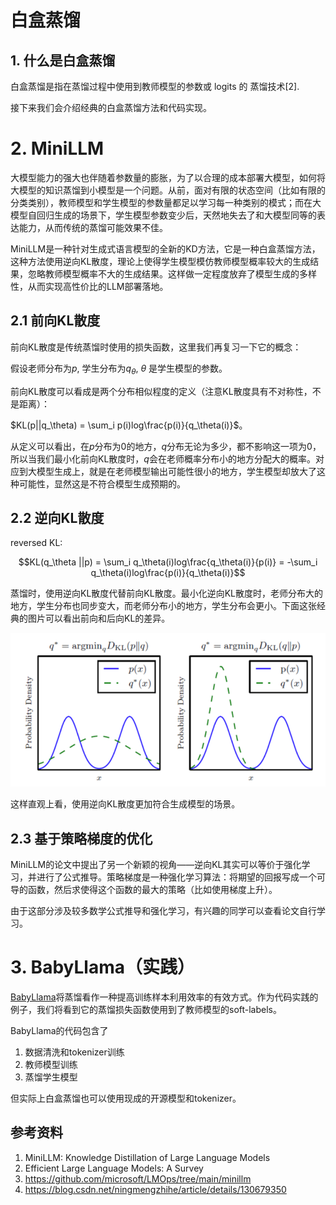 # 白盒蒸馏

## 1. 什么是白盒蒸馏
白盒蒸馏是指在蒸馏过程中使用到教师模型的参数或 logits 的 蒸馏技术[2].

接下来我们会介绍经典的白盒蒸馏方法和代码实现。


# 2. MiniLLM

大模型能力的强大也伴随着参数量的膨胀，为了以合理的成本部署大模型，如何将大模型的知识蒸馏到小模型是一个问题。从前，面对有限的状态空间（比如有限的分类类别），教师模型和学生模型的参数量都足以学习每一种类别的模式；而在大模型自回归生成的场景下，学生模型参数变少后，天然地失去了和大模型同等的表达能力，从而传统的蒸馏可能效果不佳。

MiniLLM是一种针对生成式语言模型的全新的KD方法，它是一种白盒蒸馏方法，这种方法使用逆向KL散度，理论上使得学生模型模仿教师模型概率较大的生成结果，忽略教师模型概率不大的生成结果。这样做一定程度放弃了模型生成的多样性，从而实现高性价比的LLM部署落地。

## 2.1 前向KL散度
前向KL散度是传统蒸馏时使用的损失函数，这里我们再复习一下它的概念：

假设老师分布为$p$, 学生分布为$q_\theta$, $\theta$ 是学生模型的参数。

前向KL散度可以看成是两个分布相似程度的定义（注意KL散度具有不对称性，不是距离）：

$KL(p||q_\theta) = \sum_i p(i)log\frac{p(i)}{q_\theta(i)}$。

<!-- 一般都要最小化KL散度。 -->

从定义可以看出，在$p$分布为$0$的地方，$q$分布无论为多少，都不影响这一项为$0$，所以当我们最小化前向KL散度时，$q$会在老师概率分布小的地方分配大的概率。对应到大模型生成上，就是在老师模型输出可能性很小的地方，学生模型却放大了这种可能性，显然这是不符合模型生成预期的。

## 2.2 逆向KL散度

reversed KL:

$$KL(q_\theta ||p) = \sum_i q_\theta(i)log\frac{q_\theta(i)}{p(i)} = -\sum_i q_\theta(i)log\frac{p(i)}{q_\theta(i)}$$

蒸馏时，使用逆向KL散度代替前向KL散度。最小化逆向KL散度时，老师分布大的地方，学生分布也同步变大，而老师分布小的地方，学生分布会更小。下面这张经典的图片可以看出前向和后向KL的差异。

![images/v2-543575cc0a0efdaccbd1d24570b8e9e4_b.png](images/v2-543575cc0a0efdaccbd1d24570b8e9e4_b.png)

这样直观上看，使用逆向KL散度更加符合生成模型的场景。



## 2.3 基于策略梯度的优化
MiniLLM的论文中提出了另一个新颖的视角——逆向KL其实可以等价于强化学习，并进行了公式推导。策略梯度是一种强化学习算法：将期望的回报写成一个可导的函数，然后求使得这个函数的最大的策略（比如使用梯度上升）。

<!-- 虽然直观上使用逆向KL散度就能更好地蒸馏模型，但实际在最优化损失函数时会遇到对短生成的偏爱以及reward hacking等问题。 -->

由于这部分涉及较多数学公式推导和强化学习，有兴趣的同学可以查看论文自行学习。

# 3. BabyLlama（实践）
[BabyLlama](http://arxiv.org/abs/2308.02019)将蒸馏看作一种提高训练样本利用效率的有效方式。作为代码实践的例子，我们将看到它的蒸馏损失函数使用到了教师模型的soft-labels。

BabyLlama的代码包含了 
1. 数据清洗和tokenizer训练
2. 教师模型训练
3. 蒸馏学生模型

但实际上白盒蒸馏也可以使用现成的开源模型和tokenizer。



## 参考资料
1. MiniLLM: Knowledge Distillation of Large Language Models
2. Efficient Large Language Models: A Survey
3. https://github.com/microsoft/LMOps/tree/main/minillm 
4. https://blog.csdn.net/ningmengzhihe/article/details/130679350